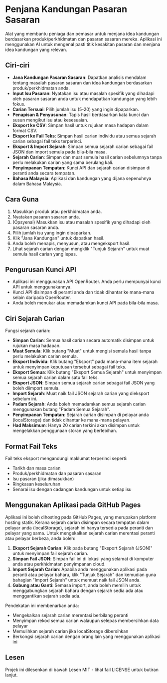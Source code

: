 # Penjana Kandungan Pasaran Sasaran

Alat yang membantu peniaga dan pemasar untuk menjana idea kandungan berdasarkan produk/perkhidmatan dan pasaran sasaran mereka. Aplikasi ini menggunakan AI untuk mengenal pasti titik kesakitan pasaran dan menjana idea kandungan yang relevan.

## Ciri-ciri

- **Jana Kandungan Pasaran Sasaran**: Dapatkan analisis mendalam tentang masalah pasaran sasaran dan idea kandungan berdasarkan produk/perkhidmatan anda.
- **Input Isu Pasaran**: Nyatakan isu atau masalah spesifik yang dihadapi oleh pasaran sasaran anda untuk mendapatkan kandungan yang lebih fokus.
- **Carian Tersuai**: Pilih jumlah isu (5-20) yang ingin dipaparkan.
- **Penapisan & Penyusunan**: Tapis hasil berdasarkan kata kunci dan susun mengikut isu atau kesesuaian.
- **Eksport ke CSV**: Simpan hasil untuk rujukan masa hadapan dalam format CSV.
- **Eksport ke Fail Teks**: Simpan hasil carian individu atau semua sejarah carian sebagai fail teks terperinci.
- **Eksport & Import Sejarah**: Simpan semua sejarah carian sebagai fail JSON dan import semula pada bila-bila masa.
- **Sejarah Carian**: Simpan dan muat semula hasil carian sebelumnya tanpa perlu melakukan carian yang sama berulang kali.
- **Penyimpanan Tempatan**: Kunci API dan sejarah carian disimpan di peranti anda secara tempatan.
- **Bahasa Malaysia**: Aplikasi dan kandungan yang dijana sepenuhnya dalam Bahasa Malaysia.

## Cara Guna

1. Masukkan produk atau perkhidmatan anda.
2. Nyatakan pasaran sasaran anda.
3. (Opsyenal) Masukkan isu atau masalah spesifik yang dihadapi oleh pasaran sasaran anda.
4. Pilih jumlah isu yang ingin dipaparkan.
5. Klik "Jana Kandungan" untuk dapatkan hasil.
6. Anda boleh menapis, menyusun, atau mengeksport hasil.
7. Lihat sejarah carian dengan mengklik "Tunjuk Sejarah" untuk muat semula hasil carian yang lepas.

## Pengurusan Kunci API

- Aplikasi ini menggunakan API OpenRouter. Anda perlu mempunyai kunci API untuk menggunakannya.
- Kunci API disimpan di peranti anda dan tidak dihantar ke mana-mana selain daripada OpenRouter.
- Anda boleh menukar atau memadamkan kunci API pada bila-bila masa.

## Ciri Sejarah Carian

Fungsi sejarah carian:

- **Simpan Carian**: Semua hasil carian secara automatik disimpan untuk rujukan masa hadapan.
- **Muat Semula**: Klik butang "Muat" untuk mengisi semula hasil tanpa perlu melakukan carian semula.
- **Eksport Individu**: Klik butang "Eksport" pada mana-mana item sejarah untuk menyimpan keputusan tersebut sebagai fail teks.
- **Eksport Semua**: Klik butang "Eksport Semua Sejarah" untuk menyimpan semua sejarah carian dalam satu fail teks.
- **Eksport JSON**: Simpan semua sejarah carian sebagai fail JSON yang boleh diimport semula.
- **Import Sejarah**: Muat naik fail JSON sejarah carian yang dieksport sebelum ini.
- **Padam Sejarah**: Anda boleh memadamkan semua sejarah carian menggunakan butang "Padam Semua Sejarah".
- **Penyimpanan Tempatan**: Sejarah carian disimpan di pelayar anda (localStorage) dan tidak dihantar ke mana-mana pelayan.
- **Had Maksimum**: Hanya 20 carian terkini akan disimpan untuk mengelakkan penggunaan storan yang berlebihan.

## Format Fail Teks

Fail teks eksport mengandungi maklumat terperinci seperti:
- Tarikh dan masa carian
- Produk/perkhidmatan dan pasaran sasaran
- Isu pasaran (jika dimasukkan)
- Ringkasan keseluruhan
- Senarai isu dengan cadangan kandungan untuk setiap isu

## Menggunakan Aplikasi pada GitHub Pages

Aplikasi ini boleh dihosting pada GitHub Pages, yang merupakan platform hosting statik. Kerana sejarah carian disimpan secara tempatan dalam pelayar anda (localStorage), sejarah ini hanya tersedia pada peranti dan pelayar yang sama. Untuk mengekalkan sejarah carian merentasi peranti atau pelayar berbeza, anda boleh:

1. **Eksport Sejarah Carian**: Klik pada butang "Eksport Sejarah (JSON)" untuk menyimpan fail sejarah carian.
2. **Simpan Fail JSON**: Simpan fail ini di lokasi yang selamat di komputer anda atau perkhidmatan penyimpanan cloud.
3. **Import Sejarah Carian**: Apabila anda menggunakan aplikasi pada peranti atau pelayar baharu, klik "Tunjuk Sejarah" dan kemudian guna bahagian "Import Sejarah" untuk memuat naik fail JSON anda.
4. **Gabung atau Ganti**: Semasa import, anda boleh memilih untuk menggabungkan sejarah baharu dengan sejarah sedia ada atau menggantikan sejarah sedia ada.

Pendekatan ini membenarkan anda:
- Mengekalkan sejarah carian merentasi berbilang peranti
- Menyimpan rekod semua carian walaupun selepas membersihkan data pelayar
- Memulihkan sejarah carian jika localStorage dibersihkan
- Berkongsi sejarah carian dengan orang lain yang menggunakan aplikasi ini

## Lesen

Projek ini dilesenkan di bawah Lesen MIT - lihat fail LICENSE untuk butiran lanjut. 